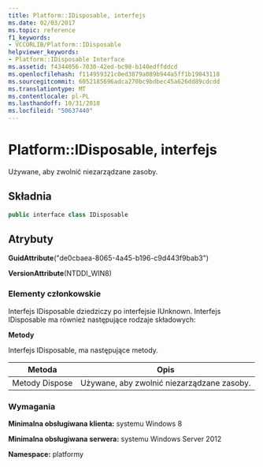 ```yaml
---
title: Platform::IDisposable, interfejs
ms.date: 02/03/2017
ms.topic: reference
f1_keywords:
- VCCORLIB/Platform::IDisposable
helpviewer_keywords:
- Platform::IDisposable Interface
ms.assetid: f4344056-7030-42ed-bc98-b140edffddcd
ms.openlocfilehash: f114959321c0ed3879a089b944a5ff1b19843118
ms.sourcegitcommit: 6052185696adca270bc9bdbec45a626dd89cdcdd
ms.translationtype: MT
ms.contentlocale: pl-PL
ms.lasthandoff: 10/31/2018
ms.locfileid: "50637440"
---
```

# <a name="platformidisposable-interface"></a>Platform::IDisposable, interfejs

Używane, aby zwolnić niezarządzane zasoby.

## <a name="syntax"></a>Składnia

```cpp
public interface class IDisposable
```

## <a name="attributes"></a>Atrybuty

**GuidAttribute**("de0cbaea-8065-4a45-b196-c9d443f9bab3")

**VersionAttribute**(NTDDI_WIN8)

### <a name="members"></a>Elementy członkowskie

Interfejs IDisposable dziedziczy po interfejsie IUnknown. Interfejs IDisposable ma również następujące rodzaje składowych:

**Metody**

Interfejs IDisposable, ma następujące metody.

|Metoda|Opis|
|------------|-----------------|
|Metody Dispose|Używane, aby zwolnić niezarządzane zasoby.|

### <a name="requirements"></a>Wymagania

**Minimalna obsługiwana klienta:** systemu Windows 8

**Minimalna obsługiwana serwera:** systemu Windows Server 2012

**Namespace:** platformy